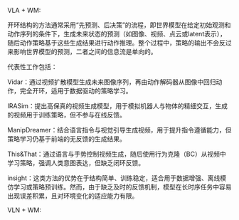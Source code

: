 VLA + WM:

开环结构的方法通常采用“先预测、后决策”的流程，即世界模型在给定初始观测和动作序列的条件下，生成未来状态的预测（如图像、视频、点云或latent表示），随后动作策略基于这些生成结果进行动作推理。整个过程中，策略的输出不会反过来影响世界模型的预测，二者之间的信息流是单向的。

代表性工作包括：

Vidar：通过视频扩散模型生成未来图像序列，再由动作解码器从图像中回归动作，完全开环，适用于数据驱动的策略学习。

IRASim：提出高保真的视频生成模型，用于模拟机器人与物体的精细交互，生成的视频用于训练策略，但不参与在线反馈。

ManipDreamer：结合语言指令与视觉引导生成视频，用于提升指令遵循能力，但策略学习仍基于前端的无反馈的生成结果。

This&That：通过语言与手势控制视频生成，随后使用行为克隆（BC）从视频中学习策略，强调人类意图表达，但缺乏闭环反馈。

insight：这类方法的优势在于结构简单、训练稳定，适合用于数据增强、离线模仿学习或策略预训练。然而，由于缺乏及时的反馈机制，模型在长时序任务中容易出现误差积累，且对环境变化的适应能力有限。


VLN + WM:

